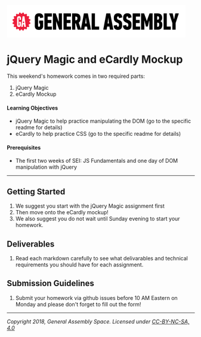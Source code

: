 [![General Assembly Logo](/ga_cog.png)](https://generalassemb.ly)

# jQuery Magic and eCardly Mockup

This weekend's homework comes in two required parts: 

1. jQuery Magic
1. eCardly Mockup

#### Learning Objectives

- jQuery Magic to help practice manipulating the DOM (go to the specific readme for details)
- eCardly to help practice CSS (go to the specific readme for details)

#### Prerequisites

- The first two weeks of SEI: JS Fundamentals and one day of DOM manipulation with jQuery

---

## Getting Started

1. We suggest you start with the jQuery Magic assignment first
1. Then move onto the eCardly mockup!
1. We also suggest you do not wait until Sunday evening to start your homework.

## Deliverables

1. Read each markdown carefully to see what delivarables and technical requirements you should have for each assignment.

## Submission Guidelines

1. Submit your homework via github issues before 10 AM Eastern on Monday and please don't forget to fill out the form!

---

*Copyright 2018, General Assembly Space. Licensed under [CC-BY-NC-SA, 4.0](https://creativecommons.org/licenses/by-nc-sa/4.0/)*
